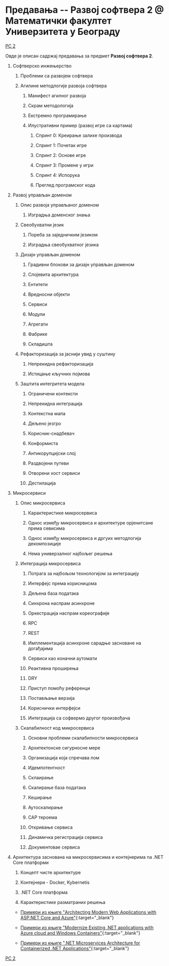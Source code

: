 # Предавања -- Развој софтвера 2 @ Математички факултет Универзитета у Београду

[РС 2](../README.md)

Овде је описан садржај предавања за предмет **Развој софтвера 2**.

1. Софтверско инжењерство  

   1. Проблеми са развојем софтвера

   1. Агилине методлогије развоја софтвера

      1. Манифест агилног развоја

      1. Скрам методологија

      1. Екстремно програмирање

      1. Илустративни пример (развој игре са картама)

         1. Спринт 0: Креирање залихе производа

         1. Спринт 1: Почетак игре

         1. Спринт 2: Основе игре

         1. Спринт 3: Промене у игри

         1. Спринт 4: Испорука

         1. Преглед програмског кода

1. Развој управљан доменом

   1. Опис развоја управљаног доменом

      1. Изградња доменског знања

   1. Свеобухватни језик

      1. Пореба за заједничким језиком

      1. Изградња свеобухватног језика

   1. Дизајн управљан доменом

      1. Градивни блокови за дизајн управљан доменом

      1. Слојевита архитектура

      1. Ентитети

      1. Вредносни објекти

      1. Сервиси

      1. Модули

      1. Агрегати

      1. Фабрике

      1. Складишта

   1. Рефакторизација за јаснији увид у суштину

      1. Непрекидна рефакторизација

      1. Истицање кључних појмова

   1. Заштита интегритета модела

      1. Ограничени контексти

      1. Непрекидна интеграција

      1. Контекстна мапа

      1. Дељено језгро

      1. Корисник-снадбевач

      1. Конформиста

      1. Антикорупцијски слој

      1. Раздвојени путеви

      1. Отворени хост сервиси

      1. Дестилација

1. Микросервиси

   1. Опис микросервиса

      1. Карактеристике микросервиса

      1. Однос између микросервиса и архитектуре орјенитсане према севисима

      1. Однос између микросервиса  и дргуих методлогија декомпозиције

      1. Нема универзалног најбољег решења

   1. Интеграција микросервиса

      1. Потрага за најбољом технологијом за интеграцију

      1. Интерфејс према корисницома

      1. Дељена база података

      1. Синхрона наспрам асинхроне

      1. Оркестрација наспрам кореографије

      1. RPC

      1. REST

      1. Имплементација асинхроне сарадње засноване на догађајима

      1. Сервиси као коначни аутомати

      1. Реактивна проширења

      1. DRY

      1. Приступ помоћу референци

      1. Постављање верзија

      1. Кориснички интерфејси

      1. Интеграција са софвермо другог произвођача

   1. Скалабилност код микросервиса  

      1. Основни проблеми скалабилности микросервиса

      1. Архитектонске сигурносне мере

      1. Организација која спречава лом

      1. Идемпотентност

      1. Склаирање

      1. Скалирање база података

      1. Кеширање

      1. Аутоскалирање

      1. CAP тероема

      1. Откривање сервиса

      1. Динамичка регистрација сервиса

      1. Документовае сервиса

1. Архитектура заснована на микросервисима и контејнерима na .NET Core платформи

   1. Концепт чисте архитектуре

   1. Контејнери - Docker, Kybernetis

   1. .NET Core платформа

   1. Карактеристике разматраних решења

   - [Примери из књиге "Architecting Modern Web Applications with ASP.NET Core and Azure"](https://github.com/MatfRS2/eShopOnWeb){:target="_blank"}

   - [Примери из књиге "Modernize Existing .NET applications with Azure cloud and Windows Containers"](https://github.com/MatfRS2/eShopModernizing){:target="_blank"}

   - [Примери из књиге ".NET Microservices Architecture for Containerized .NET Applications"](https://github.com/MatfRS2/eShopOnContainers){:target="_blank"}

[РС 2](../README.md)